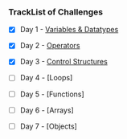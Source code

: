 ### TrackList of Challenges

- [x] Day 1 - [Variables & Datatypes](https://github.com/kpathe/chaicode-30-days/tree/main/1%20-%20Variables%20and%20Datatypes)
- [x] Day 2 - [Operators](https://github.com/kpathe/chaicode-30-days/tree/main/2%20-%20Operators)
- [x] Day 3 - [Control Structures](https://github.com/kpathe/chaicode-30-days/tree/main/3%20-%20Control%20Structures)
- [ ] Day 4 - [Loops]
- [ ] Day 5 - [Functions]
- [ ] Day 6 - [Arrays]
- [ ] Day 7 - [Objects]
      
